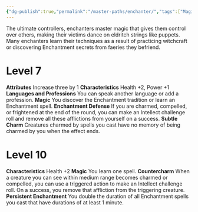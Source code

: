 ```yaml
---
{"dg-publish":true,"permalink":"/master-paths/enchanter/","tags":["Magic"]}
---
```


The ultimate controllers, enchanters master magic that gives them control over others, making their victims dance on eldritch strings like puppets. Many enchanters learn their techniques as a result of practicing witchcraft or discovering Enchantment secrets from faeries they befriend.
# Level 7
**Attributes** Increase three by 1
**Characteristics** Health +2, Power +1
**Languages and Professions** You can speak another language or add a profession.
**Magic** You discover the Enchantment tradition or learn an Enchantment spell.
**Enchantment Defense** If you are charmed, compelled, or frightened at the end of the round, you can make an Intellect challenge roll and remove all these afflictions from yourself on a success.
**Subtle Charm** Creatures charmed by spells you cast have no memory of being charmed by you when the effect ends.
# Level 10
**Characteristics** Health +2
**Magic** You learn one spell.
**Countercharm** When a creature you can see within medium range becomes charmed or compelled, you can use a triggered action to make an Intellect challenge roll. On a success, you remove that affliction from the triggering creature.
**Persistent Enchantment** You double the duration of all Enchantment spells you cast that have durations of at least 1 minute.